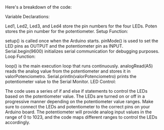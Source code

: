 Here's a breakdown of the code:

Variable Declarations:

Led1, Led2, Led3, and Led4 store the pin numbers for the four LEDs.
Poten stores the pin number for the potentiometer.
Setup Function:

setup() is called once when the Arduino starts.
pinMode() is used to set the LED pins as OUTPUT and the potentiometer pin as INPUT.
Serial.begin(9600) initializes serial communication for debugging purposes.
Loop Function:

loop() is the main execution loop that runs continuously.
analogRead(A5) reads the analog value from the potentiometer and stores it in valorPotenciometro.
Serial.println(valorPotenciometro) prints the potentiometer value to the Serial Monitor.
LED Control:

The code uses a series of if and else if statements to control the LEDs based on the potentiometer value.
The LEDs are turned on or off in a progressive manner depending on the potentiometer value ranges.
Make sure to connect the LEDs and potentiometer to the correct pins on your Arduino board. The potentiometer will provide analog input values in the range of 0 to 1023, and the code maps different ranges to control the LEDs accordingly.
